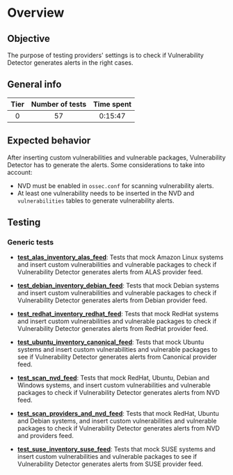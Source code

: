 # Overview

## Objective

The purpose of testing providers' settings is to check if Vulnerability Detector generates alerts in the right cases.

## General info

|Tier | Number of tests | Time spent |
|:--:|:--:|:--:|
| 0 | 57 | 0:15:47 |

## Expected behavior

After inserting custom vulnerabilities and vulnerable packages, Vulnerability Detector has to generate the alerts. Some
considerations to take into account:

- NVD must be enabled in `ossec.conf` for scanning vulnerability alerts.
- At least one vulnerability needs to be inserted in the NVD and `vulnerabilities` tables to generate vulnerability
alerts.

## Testing

### Generic tests

- **[test_alas_inventory_alas_feed](test_alas_inventory_alas_feed.md#test-alas-inventory-alas-feed)**:
Tests that mock Amazon Linux systems and insert custom vulnerabilities and vulnerable packages to check if Vulnerability
Detector generates alerts from ALAS provider feed.
  
- **[test_debian_inventory_debian_feed](test_debian_inventory_debian_feed.md#test-debian-inventory-debian-feed)**:
Tests that mock Debian systems and insert custom vulnerabilities and vulnerable packages to check if Vulnerability
Detector generates alerts from Debian provider feed.

- **[test_redhat_inventory_redhat_feed](test_redhat_inventory_redhat_feed.md#test-red-hat-inventory-red-hat-feed)**:
Tests that mock RedHat systems and insert custom vulnerabilities and vulnerable packages to check if Vulnerability
Detector generates alerts from RedHat provider feed.

- **[test_ubuntu_inventory_canonical_feed](test_ubuntu_inventory_canonical_feed.md#test-ubuntu-inventory-canonical-feed)**:
Tests that mock Ubuntu systems and insert custom vulnerabilities and vulnerable packages to see if Vulnerability Detector
generates alerts from Canonical provider feed.

- **[test_scan_nvd_feed](test_scan_nvd_feed.md#test-scan-nvd-feed)**: Tests that mock RedHat,
Ubuntu, Debian and Windows systems, and insert custom vulnerabilities and vulnerable packages to check if Vulnerability
Detector generates alerts from NVD feed.

- **[test_scan_providers_and_nvd_feed](test_scan_providers_and_nvd_feed.md#test-scan-providers-and-nvd-feed)**:
Tests that mock RedHat, Ubuntu and Debian systems, and insert custom vulnerabilities and vulnerable packages to check
if Vulnerability Detector generates alerts from NVD and providers feed.

- **[test_suse_inventory_suse_feed](test_suse_inventory_suse_feed.md#test-suse-inventory-suse-feed)**:
Tests that mock SUSE systems and insert custom vulnerabilities and vulnerable packages to see if Vulnerability Detector
generates alerts from SUSE provider feed.